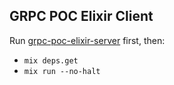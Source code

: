 ## GRPC POC Elixir Client

Run [grpc-poc-elixir-server](https://github.com/guisehn/grpc-poc-elixir-server) first, then:

- `mix deps.get`
- `mix run --no-halt`
